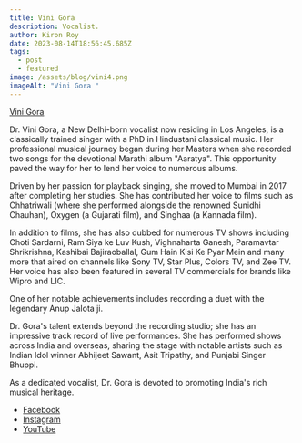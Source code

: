```yaml
---
title: Vini Gora
description: Vocalist.
author: Kiron Roy
date: 2023-08-14T18:56:45.685Z
tags:
  - post
  - featured
image: /assets/blog/vini4.png
imageAlt: "Vini Gora "
---
```

<!--StartFragment-->

<!--StartFragment-->

[Vini Gora](https://vinigora.netlify.app/)

<!--EndFragment-->

<!--StartFragment-->

<!--StartFragment-->

Dr. Vini Gora, a New Delhi-born vocalist now residing in Los Angeles, is a classically trained singer with a PhD in Hindustani classical music. Her professional musical journey began during her Masters when she recorded two songs for the devotional Marathi album "Aaratya". This opportunity paved the way for her to lend her voice to numerous albums.

Driven by her passion for playback singing, she moved to Mumbai in 2017 after completing her studies. She has contributed her voice to films such as Chhatriwali (where she performed alongside the renowned Sunidhi Chauhan), Oxygen (a Gujarati film), and Singhaa (a Kannada film).

In addition to films, she has also dubbed for numerous TV shows including Choti Sardarni, Ram Siya ke Luv Kush, Vighnaharta Ganesh, Paramavtar Shrikrishna, Kashibai Bajiraoballal, Gum Hain Kisi Ke Pyar Mein and many more that aired on channels like Sony TV, Star Plus, Colors TV, and Zee TV. Her voice has also been featured in several TV commercials for brands like Wipro and LIC.

One of her notable achievements includes recording a duet with the legendary Anup Jalota ji.

Dr. Gora's talent extends beyond the recording studio; she has an impressive track record of live performances. She has performed shows across India and overseas, sharing the stage with notable artists such as Indian Idol winner Abhijeet Sawant, Asit Tripathy, and Punjabi Singer Bhuppi.



As a dedicated vocalist, Dr. Gora is devoted to promoting India's rich musical heritage.

<!--EndFragment-->

<!--EndFragment-->

* ﻿[Facebook](https://www.facebook.com/SingerViniGora) 
* [Instagram ](https://www.instagram.com/vini_gora/?hl=en)
* [YouTube](https://www.youtube.com/c/SingerDrViniGora)

<!--EndFragment-->